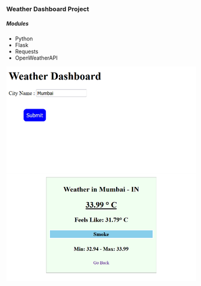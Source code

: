 ### Weather Dashboard Project
##### Modules
  - Python
  - Flask
  - Requests
  - OpenWeatherAPI
 


![image](https://github.com/Siddharthbadal/Advance-Python/blob/main/weatherData/images/one.png?raw.True)
![image](https://github.com/Siddharthbadal/Advance-Python/blob/main/weatherData/images/two.png?raw.True)
